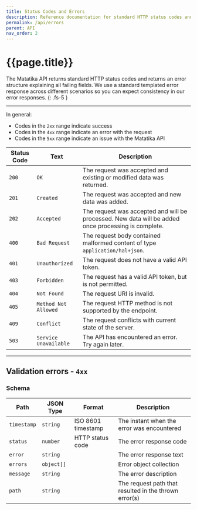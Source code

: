 ```yaml
---
title: Status Codes and Errors
description: Reference documentation for standard HTTP status codes and error structures returned from the Matatika API
permalink: /api/errors
parent: API
nav_order: 2
---
```


# {{page.title}}

The Matatika API returns standard HTTP status codes and returns an error structure explaining all failing fields.  We use a standard templated error response across different scenarios so you can expect consistency in our error responses.
{: .fs-5 }

---

In general:
- Codes in the `2xx` range indicate success
- Codes in the `4xx` range indicate an error with the request
- Codes in the `5xx` range indicate an issue with the Matatika API

Status Code | Text | Description
----------- | ---- | -----------
`200` | `OK` | The request was accepted and existing or modified data was returned.
`201` | `Created` | The request was accepted and new data was added.
`202` | `Accepted` | The request was accepted and will be processed. New data will be added once processing is complete.
`400` | `Bad Request` | The request body contained malformed content of type `application/hal+json`.
`401` | `Unauthorized` | The request does not have a valid API token.
`403` | `Forbidden` | The request has a valid API token, but is not permitted.
`404` | `Not Found` | The request URI is invalid.
`405` | `Method Not Allowed` | The request HTTP method is not supported by the endpoint.
`409` | `Conflict` | The request conflicts with current state of the server.
`503` | `Service Unavailable`| The API has encountered an error. Try again later.

---

## Validation errors - `4xx`
### Schema

Path | JSON Type | Format | Description
---- | ---- | ------ | -----------
`timestamp` | `string` | ISO 8601 timestamp | The instant when the error was encountered
`status` | `number` | HTTP status code | The error response code
`error` | `string` | | The error response text
`errors` | `object[]` | | Error object collection
`message` | `string` | | The error description
`path` | `string` | | The request path that resulted in the thrown error(s)
